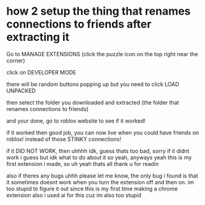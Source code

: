 # how 2 setup the thing that renames connections to friends after extracting it

Go to MANAGE EXTENSIONS (click the puzzle icon on the top right near the corner)

click on DEVELOPER MODE

there will be random buttons popping up but you need to click LOAD UNPACKED

then select the folder you downloaded and extracted (the folder that renames connections to friends)

and your done, go to roblox website to see if it worked!

if it worked then good job, you can now live when you could have friends on roblox! instead of those STINKY connections!

if it DID NOT WORK, then uhhhh idk, guess thats too bad, sorry if it didnt work i guess but idk what to do about it so yeah, anyways yeah this is my first extension i made,
so uh yeah thats all thank u for readin

also if theres any bugs uhhh please let me know, the only bug i found is that it sometimes doesnt work when you turn the extension off and then on.
im too stupid to figure it out since this is my first time making a chrome extension also i used ai for this cuz im also too stupid

